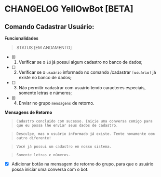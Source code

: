 # CHANGELOG YellOwBot [BETA]

## Comando Cadastrar Usuário:

**Funcionalidades**

> STATUS [EM ANDAMENTO]

- [x] 1. Verificar se o `id` já possui algum cadastro no banco de dados;

- [ ] 2. Verificar se o `usuário` informado no comando /cadastrar `[usuário]` já existe no banco de dados;

- [ ] 3. Não permitir cadastrar com usuário tendo caracteres especiais, somente letras e números;

- [x] 4. Enviar no grupo `mensagens` de retorno.


**Mensagens de Retorno**
> `Cadastro concluido com sucesso. Inicie uma conversa comigo para que eu possa lhe enviar seus dados de cadastro.`

> `Desculpe, mas o usuário informado já existe. Tente novamente com outro diferente!`

> `Você já possui um cadastro em nosso sistema.`

> `Somente letras e números.`

- [x] Adicionar botão na mensagem de retorno do grupo, para que o usuário possa iniciar uma conversa com o bot.
